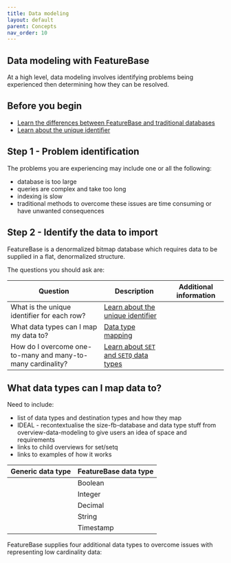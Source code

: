 ```yaml
---
title: Data modeling
layout: default
parent: Concepts
nav_order: 10
---
```


## Data modeling with FeatureBase

At a high level, data modeling involves identifying problems being experienced then determining how they can be resolved.


## Before you begin
* [Learn the differences between FeatureBase and traditional databases](/docs/concepts/concept-home)
* [Learn about the unique identifier](/docs/concepts/concept-table-id)

## Step 1 - Problem identification

The problems you are experiencing may include one or all the following:
* database is too large
* queries are complex and take too long
* indexing is slow
* traditional methods to overcome these issues are time consuming or have unwanted consequences

## Step 2 - Identify the data to import

FeatureBase is a denormalized bitmap database which requires data to be supplied in a flat, denormalized structure.

The questions you should ask are:

| Question | Description | Additional information |
|---|---|---|
| What is the unique identifier for each row? | [Learn about the unique identifier](/docs/concepts/concept-unique-id)
| What data types can I map my data to? | [Data type mapping](#what-data-types-can-i-map-to) |
| How do I overcome one-to-many and many-to-many cardinality? | [Learn about `SET` and `SETQ` data types](/docs/concepts/concept-datatype-set) |

## What data types can I map data to?

Need to include:
* list of data types and destination types and how they map
* IDEAL - recontextualise the size-fb-database and data type stuff from overview-data-modeling to give users an idea of space and requirements
* links to child overviews for set/setq
* links to examples of how it works



| Generic data type | FeatureBase data type |
|---|---|
|  | Boolean |
|  | Integer |
|  | Decimal |
|  | String |
|  | Timestamp |

FeatureBase supplies four additional data types to overcome issues with representing low cardinality data:
